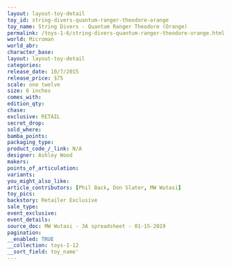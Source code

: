 ```yaml
---
layout: layout-toy-detail 
toy_id: string-divers-quantum-ranger-theodore-orange
toy_name: String Divers - Quantum Ranger Theodore (Orange)
permalink: /toys-1-6/string-divers-quantum-ranger-theodore-orange.html
world: Microman
world_abr: 
character_base: 
layout: layout-toy-detail
categories: 
release_date: 10/7/2015
release_price: $75 
scale: one twelve
size: 6 inches
comes_with: 
edition_qty: 
chase: 
exclusive: RETAIL
secret_drop: 
sold_where: 
bamba_points: 
packaging_type: 
product_code_/_link: N/A
designer: Ashley Wood
makers: 
points_of_articulation: 
variants: 
you_might_also_like: 
article_contributors: [Phil Back, Don Slater, MW Wutasi]
toy_pics: 
backstory: Retailer Exclusive
sale_type: 
event_exclusive: 
event_details: 
source_doc: MW Wutasi - 3A spreadsheet - 01-15-2019
pagination: 
__enabled: TRUE
__collection: toys-1-12
__sort_field: toy_name'
---
```

